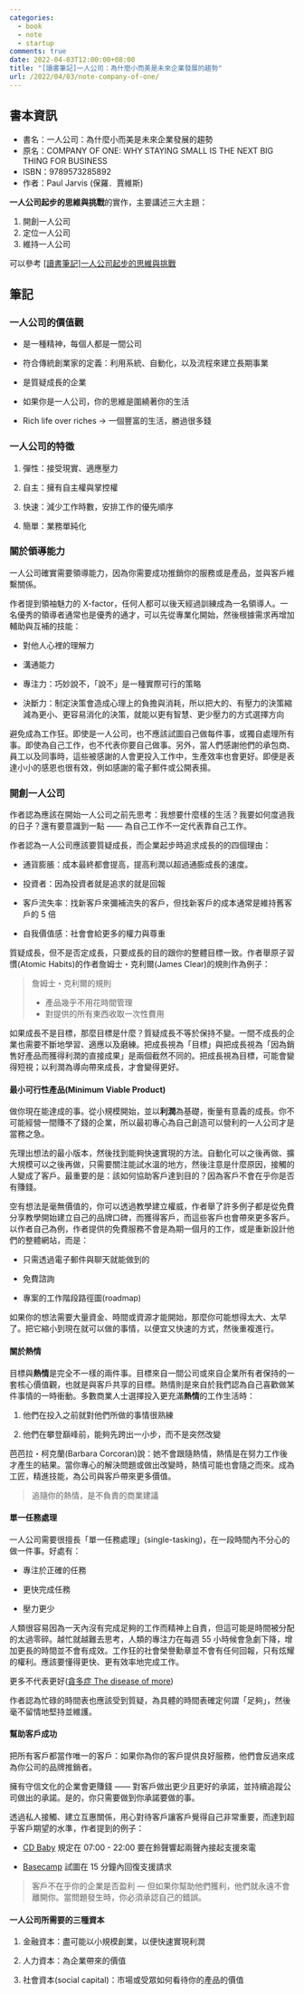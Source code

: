 ```yaml
---
categories:
  - book
  - note
  - startup
comments: true
date: 2022-04-03T12:00:00+08:00
title: "[讀書筆記]一人公司：為什麼小而美是未來企業發展的趨勢"
url: /2022/04/03/note-company-of-one/
---
```


## 書本資訊

- 書名：一人公司：為什麼小而美是未來企業發展的趨勢
- 原名：COMPANY OF ONE: WHY STAYING SMALL IS THE NEXT BIG THING FOR BUSINESS
- ISBN：9789573285892
- 作者：Paul Jarvis (保羅．賈維斯)

**一人公司起步的思維與挑戰**的實作，主要講述三大主題：

1. 開創一人公司
2. 定位一人公司
3. 維持一人公司

可以參考 [[讀書筆記]一人公司起步的思維與挑戰](/2022/03/27/note-everything-i-know/)

## 筆記

### 一人公司的價值觀

- 是一種精神，每個人都是一間公司

- 符合傳統創業家的定義：利用系統、自動化，以及流程來建立長期事業

- 是質疑成長的企業

- 如果你是一人公司，你的思維是圍繞著你的生活

- Rich life over riches -> 一個豐富的生活，勝過很多錢

### 一人公司的特徵

1. 彈性：接受現實、適應壓力

2. 自主：擁有自主權與掌控權

3. 快速：減少工作時數，安排工作的優先順序
  
4. 簡單：業務單純化

### 關於領導能力

一人公司確實需要領導能力，因為你需要成功推銷你的服務或是產品，並與客戶維繫關係。

作者提到領袖魅力的 X-factor，任何人都可以後天經過訓練成為一名領導人。一名優秀的領導者通常也是優秀的通才，可以先從專業化開始，然後根據需求再增加輔助與互補的技能：

- 對他人心裡的理解力

- 溝通能力

- 專注力：巧妙說不，「說不」是一種實際可行的策略

- 決斷力：制定決策會造成心理上的負擔與消耗，所以把大的、有壓力的決策縮減為更小、更容易消化的決策，就能以更有智慧、更少壓力的方式選擇方向

避免成為工作狂。即使是一人公司，也不應該試圖自己做每件事，或獨自處理所有事。即使為自己工作，也不代表你要自己做事。另外，當人們感謝他們的承包商、員工以及同事時，這些被感謝的人會更投入工作中，生產效率也會更好。即便是表達小小的感恩也很有效，例如感謝的電子郵件或公開表揚。

### 開創一人公司

作者認為應該在開始一人公司之前先思考：我想要什麼樣的生活？我要如何度過我的日子？還有要意識到一點 —— 為自己工作不一定代表靠自己工作。

作者認為一人公司應該要質疑成長，而企業起步時追求成長的的四個理由：

- 通貨膨脹：成本最終都會提高，提高利潤以超過通膨成長的速度。

- 投資者：因為投資者就是追求的就是回報

- 客戶流失率：找新客戶來彌補流失的客戶，但找新客戶的成本通常是維持舊客戶的 5 倍

- 自我價值感：社會會給更多的權力與尊重

質疑成長，但不是否定成長，只要成長的目的跟你的整體目標一致。作者舉原子習慣(Atomic Habits)的作者詹姆士・克利爾(James Clear)的規則作為例子：
> 詹姆士・克利爾的規則
> - 產品幾乎不用花時間管理
> - 對提供的所有東西收取一次性費用

如果成長不是目標，那麼目標是什麼？質疑成長不等於保持不變。一間不成長的企業也需要不斷地學習、適應以及磨練。把成長視為「目標」與把成長視為「因為銷售好產品而獲得利潤的直接成果」是兩個截然不同的。把成長視為目標，可能會變得短視；以利潤為導向帶來成長，才會變得更好。

#### 最小可行性產品(Minimum Viable Product)

做你現在能達成的事。從小規模開始，並以**利潤**為基礎，衡量有意義的成長。你不可能經營一間賺不了錢的企業，所以最初專心為自己創造可以營利的一人公司才是當務之急。

先理出想法的最小版本，然後找到能夠快速實現的方法。自動化可以之後再做、擴大規模可以之後再做，只需要關注能試水溫的地方，然後注意是什麼原因，接觸的人變成了客戶。最重要的是：該如何協助客戶達到目的？因為客戶不會在乎你是否有賺錢。

空有想法是毫無價值的，你可以透過教學建立權威，作者舉了許多例子都是從免費分享教學開始建立自己的品牌口碑，而獲得客戶，而這些客戶也會帶來更多客戶。以作者自己為例，作者提供的免費服務不會是為期一個月的工作，或是重新設計他們的整體網站，而是：

- 只需透過電子郵件與聊天就能做到的

- 免費諮詢

- 專案的工作階段路徑圖(roadmap)

如果你的想法需要大量資金、時間或資源才能開始，那麼你可能想得太大、太早了。把它縮小到現在就可以做的事情，以便宜又快速的方式，然後重複進行。

#### 關於熱情

目標與**熱情**是完全不一樣的兩件事。目標來自一間公司或來自企業所有者保持的一套核心價值觀，也就是與客戶共享的目標。熱情則是來自於我們認為自己喜歡做某件事情的一時衝動。多數商業人士選擇投入更充滿**熱情**的工作生活時：

1. 他們在投入之前就對他們所做的事情很熟練

2. 他們在攀登巔峰前，能夠先跨出一小步，而不是突然改變

芭芭拉・柯克蘭(Barbara Corcoran)說：她不會跟隨熱情，熱情是在努力工作後才產生的結果。當你專心的解決問題或做出改變時，熱情可能也會隨之而來。成為工匠，精進技能，為公司與客戶帶來更多價值。

> 追隨你的熱情，是不負責的商業建議

#### 單一任務處理

一人公司需要很擅長「單一任務處理」(single-tasking)，在一段時間內不分心的做一件事。好處有：

- 專注於正確的任務

- 更快完成任務

- 壓力更少

人類很容易因為一天內沒有完成足夠的工作而精神上自責，但這可能是時間被分配的太過零碎。越忙就越難去思考，人類的專注力在每週 55 小時候會急劇下降，增加更長的時間並不會有成效。工作狂的社會榮譽勳章並不會有任何回報，只有炫耀的權利。應該要懂得更快、更有效率地完成工作。

更多不代表更好([貪多症 The disease of more](https://markmanson.net/disease-of-more))

作者認為忙碌的時間表也應該受到質疑，為具體的時間表確定何謂「足夠」，然後毫不留情地堅持並維護。

#### 幫助客戶成功

把所有客戶都當作唯一的客戶：如果你為你的客戶提供良好服務，他們會反過來成為你公司的品牌推銷者。

擁有守信文化的企業會更賺錢 —— 對客戶做出更少且更好的承諾，並持續追蹤公司做出的承諾。是的，你只需要做到你承諾要做的事。

透過私人接觸、建立互惠關係，用心對待客戶讓客戶覺得自己非常重要，而達到超乎客戶期望的水準，作者提到的例子：

- [CD Baby](https://cdbaby.com/) 規定在 07:00 - 22:00  要在鈴聲響起兩聲內接起支援來電

- [Basecamp](https://basecamp.com/) 試圖在 15 分鐘內回復支援請求

> 客戶不在乎你的企業是否盈利 — 但如果你幫助他們獲利，他們就永遠不會離開你。當問題發生時，你必須承認自己的錯誤。

#### 一人公司所需要的三種資本

1. 金融資本：盡可能以小規模創業，以便快速實現利潤

2. 人力資本：為企業帶來的價值

3. 社會資本(social capital)：市場或受眾如何看待你的產品的價值
